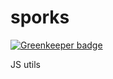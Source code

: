 # sporks

[![Greenkeeper badge](https://badges.greenkeeper.io/redgeoff/sporks.svg)](https://greenkeeper.io/)

JS utils
